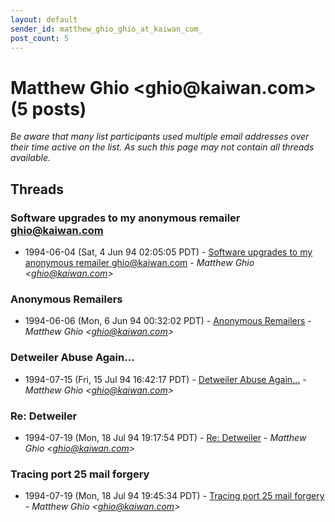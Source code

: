 ```yaml
---
layout: default
sender_id: matthew_ghio_ghio_at_kaiwan_com_
post_count: 5
---
```


# Matthew Ghio <ghio<span>@</span>kaiwan.com> (5 posts)

_Be aware that many list participants used multiple email addresses over their time active on the list. As such this page may not contain all threads available._

## Threads

### Software upgrades to my anonymous remailer ghio@kaiwan.com
+ 1994-06-04 (Sat, 4 Jun 94 02:05:05 PDT) - [Software upgrades to my anonymous remailer ghio@kaiwan.com](/archive/1994/06/1b6cfe6c92d983b90a4025506683a6ac64cf89214f5434490554ec395d11aa89) - _Matthew Ghio \<ghio@kaiwan.com\>_

### Anonymous Remailers
+ 1994-06-06 (Mon, 6 Jun 94 00:32:02 PDT) - [Anonymous Remailers](/archive/1994/06/234dbc56ae3cc1d4ec8d45b9decc3c4826bd83f19d8e595e4216c4b7b05c18c7) - _Matthew Ghio \<ghio@kaiwan.com\>_

### Detweiler Abuse Again...
+ 1994-07-15 (Fri, 15 Jul 94 16:42:17 PDT) - [Detweiler Abuse Again...](/archive/1994/07/e03fdc8cb7d1fcbfd5f7822fd1920d5eb47614365b57bbaa02ecedab0159771a) - _Matthew Ghio \<ghio@kaiwan.com\>_

### Re: Detweiler
+ 1994-07-19 (Mon, 18 Jul 94 19:17:54 PDT) - [Re: Detweiler](/archive/1994/07/59ca634bbb7d31739eb208da8988546776ea256cc0f49f8e9d655f2dcb5ffefa) - _Matthew Ghio \<ghio@kaiwan.com\>_

### Tracing port 25 mail forgery
+ 1994-07-19 (Mon, 18 Jul 94 19:45:34 PDT) - [Tracing port 25 mail forgery](/archive/1994/07/b3d71de31bbfadd14bed94e0d467e72e35d1c12beecb6d04b421fe61db2b1391) - _Matthew Ghio \<ghio@kaiwan.com\>_

